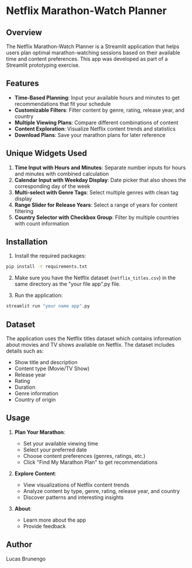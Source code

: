# Netflix Marathon-Watch Planner

## Overview
The Netflix Marathon-Watch Planner is a Streamlit application that helps users plan optimal marathon-watching sessions based on their available time and content preferences. This app was developed as part of a Streamlit prototyping exercise.

## Features
- **Time-Based Planning**: Input your available hours and minutes to get recommendations that fit your schedule
- **Customizable Filters**: Filter content by genre, rating, release year, and country
- **Multiple Viewing Plans**: Compare different combinations of content
- **Content Exploration**: Visualize Netflix content trends and statistics
- **Download Plans**: Save your marathon plans for later reference

## Unique Widgets Used
1. **Time Input with Hours and Minutes**: Separate number inputs for hours and minutes with combined calculation
2. **Calendar Input with Weekday Display**: Date picker that also shows the corresponding day of the week
3. **Multi-select with Genre Tags**: Select multiple genres with clean tag display
4. **Range Slider for Release Years**: Select a range of years for content filtering
5. **Country Selector with Checkbox Group**: Filter by multiple countries with count information

## Installation

1. Install the required packages:
```bash
pip install -r requirements.txt
```

2. Make sure you have the Netflix dataset (`netflix_titles.csv`) in the same directory as the "your file app".py file.

3. Run the application:
```bash
streamlit run "your name app".py
```

## Dataset
The application uses the Netflix titles dataset which contains information about movies and TV shows available on Netflix. The dataset includes details such as:
- Show title and description
- Content type (Movie/TV Show)
- Release year
- Rating
- Duration
- Genre information
- Country of origin

## Usage

1. **Plan Your Marathon**:
   - Set your available viewing time
   - Select your preferred date
   - Choose content preferences (genres, ratings, etc.)
   - Click "Find My Marathon Plan" to get recommendations

2. **Explore Content**:
   - View visualizations of Netflix content trends
   - Analyze content by type, genre, rating, release year, and country
   - Discover patterns and interesting insights

3. **About**:
   - Learn more about the app
   - Provide feedback

## Author
Lucas Brunengo
